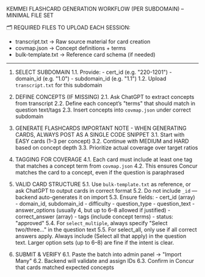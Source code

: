 KEMMEI FLASHCARD GENERATION WORKFLOW (PER SUBDOMAIN) – MINIMAL FILE SET

🗂 REQUIRED FILES TO UPLOAD EACH SESSION:
- transcript.txt       → Raw source material for card creation
- covmap.json          → Concept definitions + terms
- bulk-template.txt    → Reference card schema (if needed)

----

1. SELECT SUBDOMAIN
   1.1. Provide:
        - cert_id (e.g. "220-1201")
        - domain_id (e.g. "1.0")
        - subdomain_id (e.g. "1.1")
   1.2. Upload `transcript.txt` for this subdomain

2. DEFINE CONCEPTS (IF MISSING)
   2.1. Ask ChatGPT to extract concepts from transcript
   2.2. Define each concept’s "terms" that should match in question text/tags
   2.3. Insert concepts into `covmap.json` under correct subdomain

3. GENERATE FLASHCARDS
IMPORTANT NOTE - WHEN GENERATING CARDS, ALWAYS POST AS A SINGLE CODE SNIPPET
   3.1. Start with EASY cards (1–3 per concept)
   3.2. Continue with MEDIUM and HARD based on concept depth
   3.3. Prioritize actual coverage over target ratios

4. TAGGING FOR COVERAGE
   4.1. Each card must include at least one tag that matches a concept term from `covmap.json`
   4.2. This ensures Concur matches the card to a concept, even if the question is paraphrased

5. VALID CARD STRUCTURE
   5.1. Use `bulk-template.txt` as reference, or ask ChatGPT to output cards in correct format
   5.2. Do not include `_id` — backend auto-generates it on import
   5.3. Ensure fields:
        - cert_id (array)
        - domain_id, subdomain_id
        - difficulty
        - question_type
        - question_text
        - answer_options (usually 4, but up to 6–8 allowed if justified)
        - correct_answer (array)
        - tags (include concept terms)
        - status: "approved"
   5.4. For `select_multiple`, always specify "Select two/three..." in the question text
   5.5. For select_all, only use if all correct answers apply. Always include (Select all that apply) in the question text. Larger option sets (up to 6–8) are fine if the intent is clear.

6. SUBMIT & VERIFY
   6.1. Paste the batch into admin panel → "Import Many"
   6.2. Backend will validate and assign IDs
   6.3. Confirm in Concur that cards matched expected concepts
